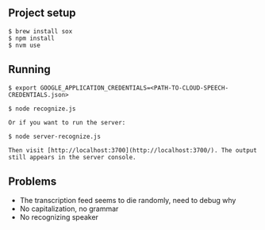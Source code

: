 

## Project setup

    $ brew install sox
    $ npm install
    $ nvm use

## Running

    $ export GOOGLE_APPLICATION_CREDENTIALS=<PATH-TO-CLOUD-SPEECH-CREDENTIALS.json>

    $ node recognize.js

    Or if you want to run the server:

    $ node server-recognize.js

    Then visit [http://localhost:3700](http://localhost:3700/). The output still appears in the server console.

## Problems

- The transcription feed seems to die randomly, need to debug why
- No capitalization, no grammar
- No recognizing speaker
